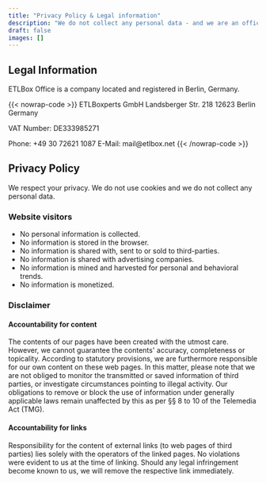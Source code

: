 ```yaml
---
title: "Privacy Policy & Legal information"
description: "We do not collect any personal data - and we are an official company in Berlin, Germany."
draft: false
images: []
---
```


## Legal Information

ETLBox Office is a company located and registered in Berlin, Germany.

{{< nowrap-code >}}
ETLBoxperts GmbH
Landsberger Str. 218
12623 Berlin 
Germany

VAT Number: DE333985271

Phone: +49 30 72621 1087
E-Mail: mail&commat;etlbox&period;net
{{< /nowrap-code >}}


## Privacy Policy

We respect your privacy. We do not use cookies and we do not collect any personal data.

### Website visitors

- No personal information is collected.
- No information is stored in the browser.
- No information is shared with, sent to or sold to third-parties.
- No information is shared with advertising companies.
- No information is mined and harvested for personal and behavioral trends.
- No information is monetized.


### Disclaimer

#### Accountability for content

The contents of our pages have been created with the utmost care. However, we cannot guarantee the contents' accuracy, completeness or topicality. According to statutory provisions, we are furthermore responsible for our own content on these web pages. In this matter, please note that we are not obliged to monitor the transmitted or saved information of third parties, or investigate circumstances pointing to illegal activity. Our obligations to remove or block the use of information under generally applicable laws remain unaffected by this as per §§ 8 to 10 of the Telemedia Act (TMG).

#### Accountability for links

Responsibility for the content of external links (to web pages of third parties) lies solely with the operators of the linked pages. No violations were evident to us at the time of linking. Should any legal infringement become known to us, we will remove the respective link immediately.